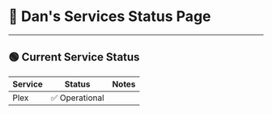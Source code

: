 # 🔧 Dan's Services Status Page
---

## 🟢 Current Service Status
<!-- Possible statuses:
✅ Operational
🔧 Maintenance
🔴 Down
-->


| Service     | Status            | Notes                        |
|-------------|-------------------|------------------------------|
| Plex        | ✅ Operational    |                              |
